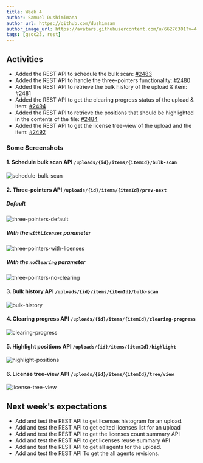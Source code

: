 ```yaml
---
title: Week 4
author: Samuel Dushimimana
author_url: https://github.com/dushimsam
author_image_url: https://avatars.githubusercontent.com/u/66276301?v=4
tags: [gsoc23, rest]
---
```


<!--
SPDX-License-Identifier: CC-BY-SA-4.0

SPDX-FileCopyrightText: 2023 Samuel Dushimimana <dushsam100@gmail.com>
-->

## Activities

* Added the REST API to schedule the bulk scan: [#2483](https://github.com/fossology/fossology/pull/2483)
* Added the REST API to handle the three-pointers functionality: [#2480](https://github.com/fossology/fossology/pull/2480)
* Added the REST API to retrieve the bulk history of the upload & item: [#2481](https://github.com/fossology/fossology/pull/2481)
* Added the REST API to get the clearing progress status of the upload & item: [#2494](https://github.com/fossology/fossology/pull/2494)
* Added the REST API to retrieve the positions that should be highlighted in the contents of the file: [#2484](https://github.com/fossology/fossology/pull/2484)
* Added the REST API to get the license tree-view of the upload and the item: [#2492](https://github.com/fossology/fossology/pull/2492)

### Some Screenshots

#### 1. Schedule bulk scan API `/uploads/{id}/items/{itemId}/bulk-scan`
![schedule-bulk-scan](/img/reactUI/api/License/schedule_bulk_scan.png)

#### 2. Three-pointers API `/uploads/{id}/items/{itemId}/prev-next`

##### Default
![three-pointers-default](/img/reactUI/api/License/three_pointers_default.png)

##### With the `withLicenses` parameter

![three-pointers-with-licenses](/img/reactUI/api/License/three_pointers_with_licenses.png)

##### With the `noClearing` parameter

![three-pointers-no-clearing](/img/reactUI/api/License/three_pointers_no_clearing.png)

#### 3. Bulk history API `/uploads/{id}/items/{itemId}/bulk-scan`

![bulk-history](/img/reactUI/api/License/bulk_history.png)

#### 4. Clearing progress API `/uploads/{id}/items/{itemId}/clearing-progress`

![clearing-progress](/img/reactUI/api/License/clearing_progress.png)

#### 5. Highlight positions API `/uploads/{id}/items/{itemId}/highlight`

![highlight-positions](/img/reactUI/api/License/highlight_positions.png)

#### 6. License tree-view API `/uploads/{id}/items/{itemId}/tree/view`

![license-tree-view](/img/reactUI/api/License/license_tree_view.png)

## Next week's expectations

- Add and test the REST API to get licenses histogram for an upload.
- Add and test the REST API to get edited licenses list for an upload
- Add and test the REST API to get the licenses count summary API
- Add and test the REST API to get licenses reuse summary API
- Add and test the REST API to get all agents for the upload.
- Add and test the REST API To get the all agents revisions.